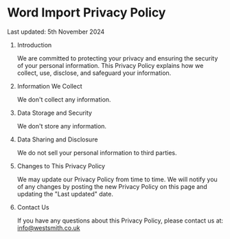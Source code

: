 # Word Import Privacy Policy

Last updated: 5th November 2024

1. Introduction

    We are committed to protecting your privacy and ensuring the security of your personal information. This Privacy Policy explains how we collect, use, disclose, and safeguard your information.

2. Information We Collect

    We don't collect any information.

3. Data Storage and Security

    We don't store any information.

4. Data Sharing and Disclosure

    We do not sell your personal information to third parties.

5. Changes to This Privacy Policy

    We may update our Privacy Policy from time to time. We will notify you of any changes by posting the new Privacy Policy on this page and updating the "Last updated" date.

6. Contact Us

    If you have any questions about this Privacy Policy, please contact us at: info@westsmith.co.uk
